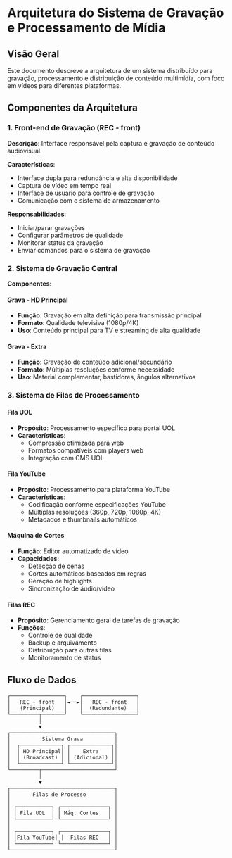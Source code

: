 # Arquitetura do Sistema de Gravação e Processamento de Mídia

## Visão Geral

Este documento descreve a arquitetura de um sistema distribuído para gravação, processamento e distribuição de conteúdo multimídia, com foco em vídeos para diferentes plataformas.

## Componentes da Arquitetura

### 1. Front-end de Gravação (REC - front)

**Descrição**: Interface responsável pela captura e gravação de conteúdo audiovisual.

**Características**:
- Interface dupla para redundância e alta disponibilidade
- Captura de vídeo em tempo real
- Interface de usuário para controle de gravação
- Comunicação com o sistema de armazenamento

**Responsabilidades**:
- Iniciar/parar gravações
- Configurar parâmetros de qualidade
- Monitorar status da gravação
- Enviar comandos para o sistema de gravação

### 2. Sistema de Gravação Central

**Componentes**:

#### Grava - HD Principal
- **Função**: Gravação em alta definição para transmissão principal
- **Formato**: Qualidade televisiva (1080p/4K)
- **Uso**: Conteúdo principal para TV e streaming de alta qualidade

#### Grava - Extra
- **Função**: Gravação de conteúdo adicional/secundário
- **Formato**: Múltiplas resoluções conforme necessidade
- **Uso**: Material complementar, bastidores, ângulos alternativos

### 3. Sistema de Filas de Processamento

#### Fila UOL
- **Propósito**: Processamento específico para portal UOL
- **Características**:
  - Compressão otimizada para web
  - Formatos compatíveis com players web
  - Integração com CMS UOL

#### Fila YouTube
- **Propósito**: Processamento para plataforma YouTube
- **Características**:
  - Codificação conforme especificações YouTube
  - Múltiplas resoluções (360p, 720p, 1080p, 4K)
  - Metadados e thumbnails automáticos

#### Máquina de Cortes
- **Função**: Editor automatizado de vídeo
- **Capacidades**:
  - Detecção de cenas
  - Cortes automáticos baseados em regras
  - Geração de highlights
  - Sincronização de áudio/vídeo

#### Filas REC
- **Propósito**: Gerenciamento geral de tarefas de gravação
- **Funções**:
  - Controle de qualidade
  - Backup e arquivamento
  - Distribuição para outras filas
  - Monitoramento de status

## Fluxo de Dados

```
┌─────────────────┐    ┌─────────────────┐
│   REC - front   │◄──►│   REC - front   │
│   (Principal)   │    │  (Redundante)   │
└─────────┬───────┘    └─────────────────┘
          │
          ▼
┌─────────────────────────────────┐
│          Sistema Grava          │
│  ┌─────────────┐ ┌─────────────┐│
│  │ HD Principal│ │    Extra    ││
│  │ (Broadcast) │ │ (Adicional) ││
│  └─────────────┘ └─────────────┘│
└─────────┬───────────────────────┘
          │
          ▼
┌─────────────────────────────────┐
│       Filas de Processo         │
│                                 │
│ ┌───────────┐ ┌───────────────┐ │
│ │ Fila UOL  │ │ Máq. Cortes   │ │
│ └───────────┘ └───────────────┘ │
│                                 │
│ ┌───────────┐ ┌───────────────┐ │
│ │Fila YouTube│ │  Filas REC   │ │
│ └───────────┘ └───────────────┘ │
└─────────────────────────────────┘
```